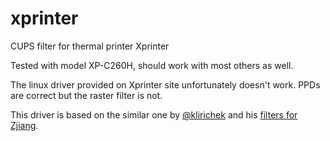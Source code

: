 xprinter
=====

CUPS filter for thermal printer Xprinter

Tested with model XP-C260H, should work with most others as well.

The linux driver provided on Xprinter site unfortunately doesn't work.
PPDs are correct but the raster filter is not.

This driver is based on the similar one by [@klirichek](https://github.com/klirichek) and his [filters for Zjiang](https://github.com/klirichek/zj-58).

